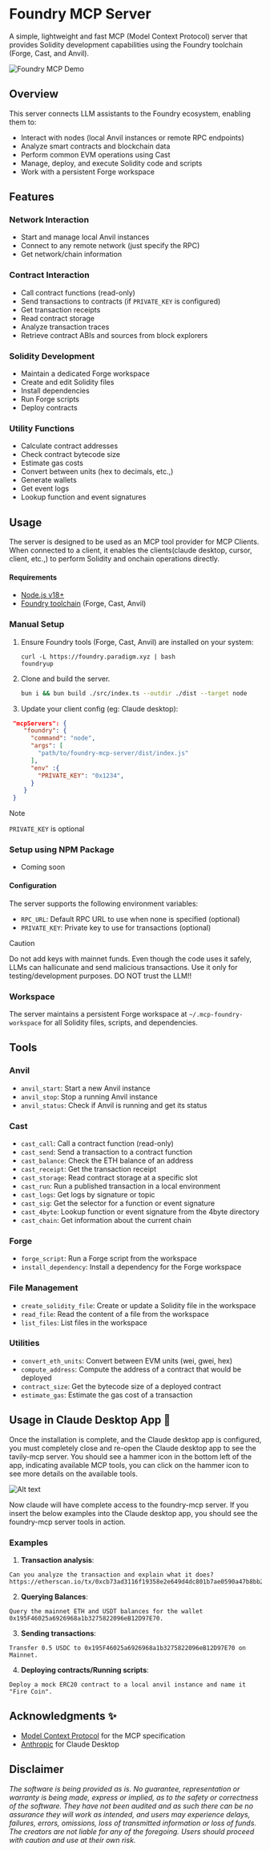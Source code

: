 # Foundry MCP Server

A simple, lightweight and fast MCP (Model Context Protocol) server that provides Solidity development capabilities using the Foundry toolchain (Forge, Cast, and Anvil).

![Foundry MCP Demo](./assets/analysis_gif.gif)

## Overview

This server connects LLM assistants to the Foundry ecosystem, enabling them to:

- Interact with nodes (local Anvil instances or remote RPC endpoints)
- Analyze smart contracts and blockchain data
- Perform common EVM operations using Cast
- Manage, deploy, and execute Solidity code and scripts
- Work with a persistent Forge workspace

## Features

### Network Interaction

- Start and manage local Anvil instances
- Connect to any remote network (just specify the RPC)
- Get network/chain information

### Contract Interaction

- Call contract functions (read-only)
- Send transactions to contracts (if `PRIVATE_KEY` is configured)
- Get transaction receipts
- Read contract storage
- Analyze transaction traces
- Retrieve contract ABIs and sources from block explorers

### Solidity Development

- Maintain a dedicated Forge workspace
- Create and edit Solidity files
- Install dependencies
- Run Forge scripts
- Deploy contracts

### Utility Functions

- Calculate contract addresses
- Check contract bytecode size
- Estimate gas costs
- Convert between units (hex to decimals, etc.,)
- Generate wallets
- Get event logs
- Lookup function and event signatures

## Usage

The server is designed to be used as an MCP tool provider for MCP Clients. When connected to a client, it enables the clients(claude desktop, cursor, client, etc.,) to perform Solidity and onchain operations directly.


#### Requirements

- [Node.js v18+](https://nodejs.org)
- [Foundry toolchain](https://book.getfoundry.sh/) (Forge, Cast, Anvil)
  
### Manual Setup

1. Ensure Foundry tools (Forge, Cast, Anvil) are installed on your system:
   ```
   curl -L https://foundry.paradigm.xyz | bash
   foundryup
   ```
2. Clone and build the server.

    ```sh
    bun i && bun build ./src/index.ts --outdir ./dist --target node
   
3. Update your client config (eg: Claude desktop):

```json
 "mcpServers": {
    "foundry": {
      "command": "node",
      "args": [
        "path/to/foundry-mcp-server/dist/index.js"
      ],
      "env" :{
        "PRIVATE_KEY": "0x1234",
      }
    }
 }
```

> [!NOTE]
> `PRIVATE_KEY` is optional 


### Setup using NPM Package
- Coming soon  

#### Configuration

The server supports the following environment variables:

- `RPC_URL`: Default RPC URL to use when none is specified (optional)
- `PRIVATE_KEY`: Private key to use for transactions (optional)

> [!CAUTION]
> Do not add keys with mainnet funds. Even though the code uses it safely, LLMs can hallicunate and send malicious transactions. 
> Use it only for testing/development purposes. DO NOT trust the LLM!!

### Workspace

The server maintains a persistent Forge workspace at `~/.mcp-foundry-workspace` for all Solidity files, scripts, and dependencies.

## Tools

### Anvil 

- `anvil_start`: Start a new Anvil instance
- `anvil_stop`: Stop a running Anvil instance
- `anvil_status`: Check if Anvil is running and get its status

### Cast  

- `cast_call`: Call a contract function (read-only)
- `cast_send`: Send a transaction to a contract function
- `cast_balance`: Check the ETH balance of an address
- `cast_receipt`: Get the transaction receipt
- `cast_storage`: Read contract storage at a specific slot
- `cast_run`: Run a published transaction in a local environment
- `cast_logs`: Get logs by signature or topic
- `cast_sig`: Get the selector for a function or event signature
- `cast_4byte`: Lookup function or event signature from the 4byte directory
- `cast_chain`: Get information about the current chain

### Forge

- `forge_script`: Run a Forge script from the workspace
- `install_dependency`: Install a dependency for the Forge workspace

### File Management

- `create_solidity_file`: Create or update a Solidity file in the workspace
- `read_file`: Read the content of a file from the workspace
- `list_files`: List files in the workspace

### Utilities

- `convert_eth_units`: Convert between EVM units (wei, gwei, hex)
- `compute_address`: Compute the address of a contract that would be deployed
- `contract_size`: Get the bytecode size of a deployed contract
- `estimate_gas`: Estimate the gas cost of a transaction

## Usage in Claude Desktop App 🎯

Once the installation is complete, and the Claude desktop app is configured, you must completely close and re-open the Claude desktop app to see the tavily-mcp server. You should see a hammer icon in the bottom left of the app, indicating available MCP tools, you can click on the hammer icon to see more details on the available tools.

![Alt text](./assets/tools.png)

Now claude will have complete access to the foundry-mcp server. If you insert the below examples into the Claude desktop app, you should see the foundry-mcp server tools in action.

### Examples

1. **Transaction analysis**:
```
Can you analyze the transaction and explain what it does? 
https://etherscan.io/tx/0xcb73ad3116f19358e2e649d4dc801b7ae0590a47b8bb2e57a8e98b6daa5fb14b
```

2. **Querying Balances**:
```
Query the mainnet ETH and USDT balances for the wallet 0x195F46025a6926968a1b3275822096eB12D97E70.
```
3.  **Sending transactions**:
```
Transfer 0.5 USDC to 0x195F46025a6926968a1b3275822096eB12D97E70 on Mainnet. 
```

4. **Deploying contracts/Running scripts**:
```
Deploy a mock ERC20 contract to a local anvil instance and name it "Fire Coin".
```


## Acknowledgments ✨

- [Model Context Protocol](https://modelcontextprotocol.io) for the MCP specification
- [Anthropic](https://anthropic.com) for Claude Desktop

## Disclaimer

_The software is being provided as is. No guarantee, representation or warranty is being made, express or implied, as to the safety or correctness of the software. They have not been audited and as such there can be no assurance they will work as intended, and users may experience delays, failures, errors, omissions, loss of transmitted information or loss of funds. The creators are not liable for any of the foregoing. Users should proceed with caution and use at their own risk._